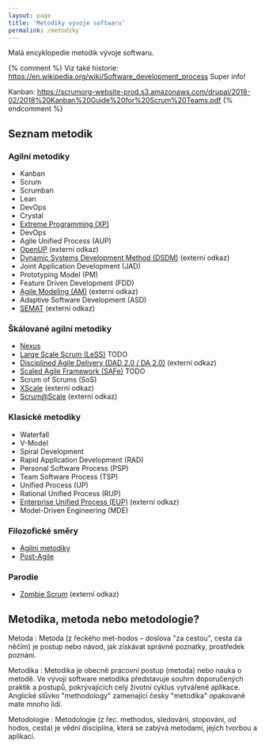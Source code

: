 ```yaml
---
layout: page
title: 'Metodiky vývoje softwaru'
permalink: /metodiky
---
```


Malá encyklopedie metodik vývoje softwaru.

{% comment %}
Viz také historie: https://en.wikipedia.org/wiki/Software_development_process
Super info!

Kanban: https://scrumorg-website-prod.s3.amazonaws.com/drupal/2018-02/2018%20Kanban%20Guide%20for%20Scrum%20Teams.pdf
{% endcomment %}

## Seznam metodik

### Agilní metodiky

- Kanban
- Scrum
- Scrumban
- Lean
- DevOps
- Crystal
- [Extreme Programming (XP)](/extremni-programovani)
- DevOps
- Agile Unified Process (AUP)
- [OpenUP](http://epf.eclipse.org/wikis/openup/) (externí odkaz)
- [Dynamic Systems Development Method (DSDM)](https://www.agilebusiness.org/resources/dsdm-handbooks/dsdm-atern-handbook-2008) (externí odkaz)
- Joint Application Development (JAD)
- Prototyping Model (PM)
- Feature Driven Development (FDD)
- [Agile Modeling (AM)](http://www.agilemodeling.com/) (externí odkaz)
- Adaptive Software Development (ASD)
- [SEMAT](http://semat.org/home) (externí odkaz)

### Škálované agilní metodiky

- [Nexus](/nexus-framework)
- [Large Scale Scrum (LeSS)](/lagre-scale-scrum) TODO
- [Disciplined Agile Delivery (DAD 2.0 / DA 2.0)](http://www.disciplinedagiledelivery.com/) (externí odkaz)
- [Scaled Agile Framework (SAFe)](/scaled-agile-framework) TODO
- Scrum of Scrums (SoS)
- [XScale](http://xscalealliance.org) (externí odkaz)
- [Scrum@Scale](https://www.scrumatscale.com/) (externí odkaz)

### Klasické metodiky

- Waterfall
- V-Model
- Spiral Development
- Rapid Application Development (RAD)
- Personal Software Process (PSP)
- Team Software Process (TSP)
- Unified Process (UP)
- Rational Unified Process (RUP)
- [Enterprise Unified Process (EUP)](http://enterpriseunifiedprocess.com/) (externí odkaz)
- Model-Driven Engineering (MDE)

### Filozofické směry

- [Agilní metodiky](/agile)
- [Post-Agile](/post-agile)

### Parodie

- [Zombie Scrum](https://blog.agilistic.nl/the-rise-of-zombie-scrum/) (externí odkaz)

## Metodika, metoda nebo metodologie?

Metoda
: Metoda (z řeckého met-hodos – doslova "za cestou", cesta za něčím) je postup nebo návod, jak získávat správné poznatky, prostředek poznání.

Metodika
: Metodika je obecně pracovní postup (metoda) nebo nauka o metodě. Ve vývoji software metodika představuje souhrn doporučených praktik a postupů, pokrývajících celý životní cyklus vytvářené aplikace. Anglické slůvko "methodology" zamenající česky "metodika" opakovaně mate mnoho lidí.

Metodologie
: Metodologie (z řec. methodos, sledování, stopování, od hodos, cesta) je vědní disciplína, která se zabývá metodami, jejich tvorbou a aplikací.

